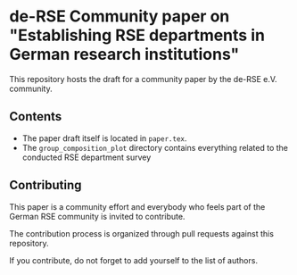 # de-RSE Community paper on "Establishing RSE departments in German research institutions"

This repository hosts the draft for a community paper by the de-RSE e.V. community.

## Contents

* The paper draft itself is located in `paper.tex`.
* The `group_composition_plot` directory contains everything related to the conducted RSE department survey

## Contributing

This paper is a community effort and everybody who feels part of the German RSE community
is invited to contribute.

The contribution process is organized through pull requests against this repository.

If you contribute, do not forget to add yourself to the list of authors.